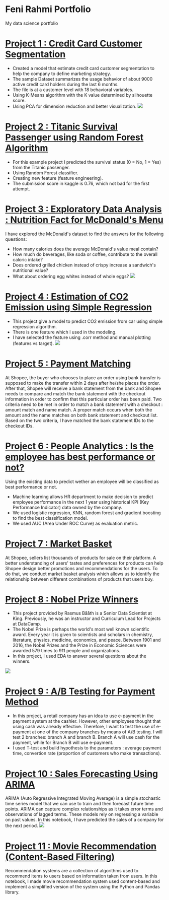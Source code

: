 # Feni Rahmi Portfolio
My data science portfolio 

# [Project 1 : Credit Card Customer Segmentation](https://github.com/FeniRahmi/CC_segmentation/blob/main/C2G6%20CC%20(3%20clusters)%20updated.ipynb)
* Created a model that estimate credit card customer segmentation to help the company to define marketing strategy.
* The sample Dataset summarizes the usage behavior of about 9000 active credit card holders during the last 6 months.
* The file is at a customer level with 18 behavioral variables.
* Using K-Means algorithm with the K value determined by silhouette score.
* Using PCA for dimension reduction and better visualization.
![](images/ccs.png)

# [Project 2 : Titanic Survival Passenger using Random Forest Algorithm](https://github.com/FeniRahmi/Titanic/blob/main/Titanic%20Survival%20Passenger%20using%20Random%20Forest%20Algorithm.ipynb)
* For this example project I predicted the survival status (0 = No, 1 = Yes) from the Titanic passenger.
* Using Random Forest classifier.
* Creating new feature (feature engineering).
* The submission score in kaggle is 0.76, which not bad for the first attempt.

# [Project 3 : Exploratory Data Analysis : Nutrition Fact for McDonald's Menu](https://github.com/FeniRahmi/McDonald_EDA/blob/main/McDonald%20EDA.ipynb)
I have explored the McDonald's dataset to find the answers for the following questions:
* How many calories does the average McDonald's value meal contain?
* How much do beverages, like soda or coffee, contribute to the overall caloric intake?
* Does ordered grilled chicken instead of crispy increase a sandwich's nutritional value?
* What about ordering egg whites instead of whole eggs?
![](images/mcd.png)

# [Project 4 : Estimation of CO2 Emission using Simple Regression](https://github.com/FeniRahmi/Regression/blob/main/co2%20estimation%20(regression).ipynb)
* This project give a model to predict CO2 emission from car using simple regression algorithm.
* There is one feature which I used in the modeling.
* I have selected the feature using .corr method and manual plotting (features vs target).
![](images/regression.png)

# [Project 5 : Payment Matching](https://github.com/FeniRahmi/payment_matching/blob/main/Payment%20matching.ipynb)
At Shopee, the buyer who chooses to place an order using bank transfer is supposed to make the transfer within 2 days after he/she places the order. After that, Shopee will receive a bank statement from the bank and Shopee needs to compare and match the bank statement with the checkout information in order to confirm that this particular order has been paid. Two criteria need to be met in order to match a bank statement with a checkout : amount match and name match. A proper match occurs when both the amount and the name matches on both bank statement and checkout list. Based on the two criteria, I have matched the bank statement IDs to the checkout IDs.

# [Project 6 : People Analytics : Is the employee has best performance or not?](https://github.com/FeniRahmi/People-Analytics/blob/main/People%20Analytics.ipynb)
Using the existing data to predict wether an employee will be classified as best performance or not.
* Machine learning allows HR department to make decision to predict employee performance in the next 1 year using historical KPI (Key Performance Indicator) data owned by the company.
* We used logistic regression, KNN, random forest and gradient boosting to find the best classification model.
* We used AUC (Area Under ROC Curve) as evaluation metric.

# [Project 7 : Market Basket](https://github.com/FeniRahmi/market-basket/blob/main/Market%20Basket.ipynb)
At Shopee, sellers list thousands of products for sale on their platform. A better understanding of users' tastes and preferences for products can help Shopee design better promotions and recommendations for the users. To do that, we conduct market basket analysis which allows us to identify the relationship between different combinations of products that users buy.

# [Project 8 : Nobel Prize Winners](https://github.com/FeniRahmi/nobel-prize-winner/blob/main/NobelPrize.ipynb)
* This project provided by Rasmus Bååth is a Senior Data Scientist at King. Previously, he was an instructor and Curriculum Lead for Projects at DataCamp.
* The Nobel Prize is perhaps the world's most well known scientific award. Every year it is given to scientists and scholars in chemistry, literature, physics, medicine, economics, and peace. Between 1901 and 2016, the Nobel Prizes and the Prize in Economic Sciences were awarded 579 times to 911 people and organizations.
* In this project, I used EDA to answer several questions about the winners.

![](images/Nobel_Prize_50.png)

# [Project 9 : A/B Testing for Payment Method](https://github.com/FeniRahmi/AB_testing/blob/main/AB%20testing%20payment%20method.ipynb)
* In this project, a retail company has an idea to use e-payment in the payment system at the cashier. However, other employees thought that using cash was already effective. Therefore, I want to test the use of e-payment at one of the company branches by means of A/B testing. I will test 2 branches: branch A and branch B. Branch A will use cash for the payment, while for Branch B will use e-payment.
* I used T-test and build hypothesis to the parameters : average payment time, convertion rate (proportion of customers who make transactions).

# [Project 10 : Sales Forecasting Using ARIMA](https://github.com/FeniRahmi/Sales-forecasting/blob/main/Sales%20Forecasting%20using%20ARIMA.ipynb)
ARIMA (Auto Regressive Integrated Moving Average) is a simple stochastic time series model that we can use to train and then forecast future time points. ARIMA can capture complex relationships as it takes error terms and observations of lagged terms. These models rely on regressing a variable on past values. In this notebook, I have predicted the sales of a company for the next period.
![](images/arima.png)

# [Project 11 : Movie Recommendation (Content-Based Filtering)](https://github.com/FeniRahmi/Movie-Recommendation/blob/main/Movie%20Reccomendation%20(Content-Based%20Filtering).ipynb)
Recommendation systems are a collection of algorithms used to recommend items to users based on information taken from users. In this notebook, I made movie recommendation system used content-based and implement a simplified version of the system using the Python and Pandas library.
